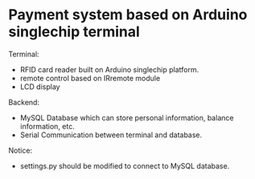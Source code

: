# Payment system based on Arduino singlechip terminal

Terminal:<br>
* RFID card reader built on Arduino singlechip platform.
* remote control based on IRremote module
* LCD display

Backend:<br>
* MySQL Database which can store personal information, balance information, etc.
* Serial Communication between terminal and database.

Notice:<br>
* settings.py should be modified to connect to MySQL database.
